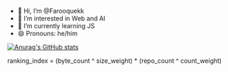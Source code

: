 - 👋 Hi, I’m @Farooquekk
- 👀 I’m interested in Web and AI
- 🌱 I’m currently learning JS
- 😄 Pronouns: he/him

[![Anurag's GitHub stats](https://github-readme-stats.vercel.app/api?username=Farooquekk)](https://github.com/Farooquekk/github-readme-stats)

ranking_index = (byte_count ^ size_weight) * (repo_count ^ count_weight)
<!---
Farooquekk/Farooquekk is a ✨ special ✨ repository because its `README.md` (this file) appears on your GitHub profile.
You can click the Preview link to take a look at your changes.
--->

